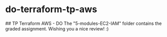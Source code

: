 # do-terraform-tp-aws
## TP Terraform AWS - DO
The "5-modules-EC2-IAM" folder contains the graded assignment.
Wishing you a nice review! :)